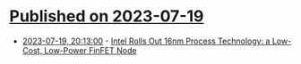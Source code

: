 # [Published on 2023-07-19](index.md)

* [2023-07-19, 20:13:00](https://soylentnews.org/article.pl?sid=23/07/19/0436208&from=rss) - [Intel Rolls Out 16nm Process Technology: a Low-Cost, Low-Power FinFET Node](https://soylentnews.org/article.pl?sid=23/07/19/0436208&from=rss)
